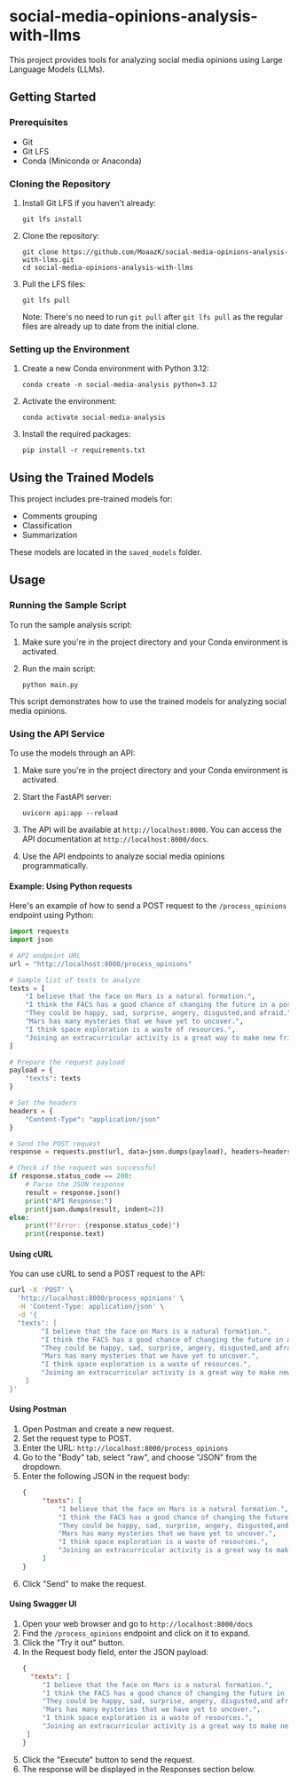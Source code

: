 # social-media-opinions-analysis-with-llms

This project provides tools for analyzing social media opinions using Large Language Models (LLMs).

## Getting Started

### Prerequisites

- Git
- Git LFS
- Conda (Miniconda or Anaconda)

### Cloning the Repository

1. Install Git LFS if you haven't already:
   ```
   git lfs install
   ```

2. Clone the repository:
   ```
   git clone https://github.com/MoaazK/social-media-opinions-analysis-with-llms.git
   cd social-media-opinions-analysis-with-llms
   ```

3. Pull the LFS files:
   ```
   git lfs pull
   ```

   Note: There's no need to run `git pull` after `git lfs pull` as the regular files are already up to date from the initial clone.

### Setting up the Environment

1. Create a new Conda environment with Python 3.12:
   ```
   conda create -n social-media-analysis python=3.12
   ```

2. Activate the environment:
   ```
   conda activate social-media-analysis
   ```

3. Install the required packages:
   ```
   pip install -r requirements.txt
   ```

## Using the Trained Models

This project includes pre-trained models for:
- Comments grouping
- Classification
- Summarization

These models are located in the `saved_models` folder.

## Usage

### Running the Sample Script

To run the sample analysis script:

1. Make sure you're in the project directory and your Conda environment is activated.

2. Run the main script:
   ```
   python main.py
   ```

This script demonstrates how to use the trained models for analyzing social media opinions.

### Using the API Service

To use the models through an API:

1. Make sure you're in the project directory and your Conda environment is activated.

2. Start the FastAPI server:
   ```
   uvicorn api:app --reload
   ```

3. The API will be available at `http://localhost:8000`. You can access the API documentation at `http://localhost:8000/docs`.

4. Use the API endpoints to analyze social media opinions programmatically.

#### Example: Using Python requests

Here's an example of how to send a POST request to the `/process_opinions` endpoint using Python:

```python
import requests
import json

# API endpoint URL
url = "http://localhost:8000/process_opinions"

# Sample list of texts to analyze
texts = [
    "I believe that the face on Mars is a natural formation.",
    "I think the FACS has a good chance of changing the future in a possitive way.",
    "They could be happy, sad, surprise, angery, disgusted,and afraid.",
    "Mars has many mysteries that we have yet to uncover.",
    "I think space exploration is a waste of resources.",
    "Joining an extracurricular activity is a great way to make new friends, because you get to meet people that you would of never talked to if you didn't join that club."
]

# Prepare the request payload
payload = {
    "texts": texts
}

# Set the headers
headers = {
    "Content-Type": "application/json"
}

# Send the POST request
response = requests.post(url, data=json.dumps(payload), headers=headers)

# Check if the request was successful
if response.status_code == 200:
    # Parse the JSON response
    result = response.json()
    print("API Response:")
    print(json.dumps(result, indent=2))
else:
    print(f"Error: {response.status_code}")
    print(response.text)
```

#### Using cURL

You can use cURL to send a POST request to the API:

```bash
curl -X 'POST' \
  'http://localhost:8000/process_opinions' \
  -H 'Content-Type: application/json' \
  -d '{
  "texts": [
        "I believe that the face on Mars is a natural formation.",
        "I think the FACS has a good chance of changing the future in a possitive way.",
        "They could be happy, sad, surprise, angery, disgusted,and afraid.",
        "Mars has many mysteries that we have yet to uncover.",
        "I think space exploration is a waste of resources.",
        "Joining an extracurricular activity is a great way to make new friends, because you get to meet people that you would of never talked to if you didn't join that club."
    ]
}'
```

#### Using Postman

1. Open Postman and create a new request.
2. Set the request type to POST.
3. Enter the URL: `http://localhost:8000/process_opinions`
4. Go to the "Body" tab, select "raw", and choose "JSON" from the dropdown.
5. Enter the following JSON in the request body:
   ```json
   {
        "texts": [
            "I believe that the face on Mars is a natural formation.",
            "I think the FACS has a good chance of changing the future in a possitive way.",
            "They could be happy, sad, surprise, angery, disgusted,and afraid.",
            "Mars has many mysteries that we have yet to uncover.",
            "I think space exploration is a waste of resources.",
            "Joining an extracurricular activity is a great way to make new friends, because you get to meet people that you would of never talked to if you didn't join that club."
        ]
   }
   ```
6. Click "Send" to make the request.

#### Using Swagger UI

1. Open your web browser and go to `http://localhost:8000/docs`
2. Find the `/process_opinions` endpoint and click on it to expand.
3. Click the "Try it out" button.
4. In the Request body field, enter the JSON payload:
   ```json
   {
     "texts": [
        "I believe that the face on Mars is a natural formation.",
        "I think the FACS has a good chance of changing the future in a possitive way.",
        "They could be happy, sad, surprise, angery, disgusted,and afraid.",
        "Mars has many mysteries that we have yet to uncover.",
        "I think space exploration is a waste of resources.",
        "Joining an extracurricular activity is a great way to make new friends, because you get to meet people that you would of never talked to if you didn't join that club."
    ]
   }
   ```
5. Click the "Execute" button to send the request.
6. The response will be displayed in the Responses section below.
